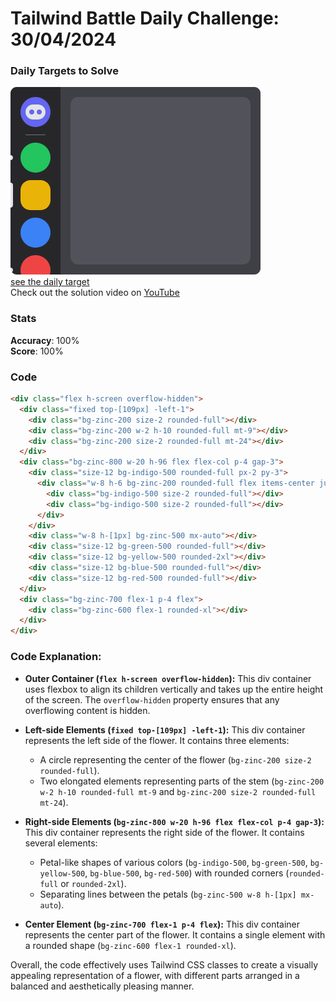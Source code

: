 # Tailwind Battle Daily Challenge: 30/04/2024

### Daily Targets to Solve

![picture of daily target](./images/30.png)  
[see the daily target](https://www.tailwindbattle.com/play/58)  
Check out the solution video on [YouTube](https://www.youtube.com/watch?v=JPWl09Tcats)

### Stats

**Accuracy**: 100%  
**Score**: 100%

### Code

```html
<div class="flex h-screen overflow-hidden">
  <div class="fixed top-[109px] -left-1">
    <div class="bg-zinc-200 size-2 rounded-full"></div>
    <div class="bg-zinc-200 w-2 h-10 rounded-full mt-9"></div>
    <div class="bg-zinc-200 size-2 rounded-full mt-24"></div>
  </div>
  <div class="bg-zinc-800 w-20 h-96 flex flex-col p-4 gap-3">
    <div class="size-12 bg-indigo-500 rounded-full px-2 py-3">
      <div class="w-8 h-6 bg-zinc-200 rounded-full flex items-center justify-center gap-1">
        <div class="bg-indigo-500 size-2 rounded-full"></div>
        <div class="bg-indigo-500 size-2 rounded-full"></div>
      </div>
    </div>
    <div class="w-8 h-[1px] bg-zinc-500 mx-auto"></div>
    <div class="size-12 bg-green-500 rounded-full"></div>
    <div class="size-12 bg-yellow-500 rounded-2xl"></div>
    <div class="size-12 bg-blue-500 rounded-full"></div>
    <div class="size-12 bg-red-500 rounded-full"></div>
  </div>
  <div class="bg-zinc-700 flex-1 p-4 flex">
    <div class="bg-zinc-600 flex-1 rounded-xl"></div>
  </div>
</div>
```

### Code Explanation:

- **Outer Container (`flex h-screen overflow-hidden`):** This div container uses flexbox to align its children vertically and takes up the entire height of the screen. The `overflow-hidden` property ensures that any overflowing content is hidden.

- **Left-side Elements (`fixed top-[109px] -left-1`):** This div container represents the left side of the flower. It contains three elements:
  - A circle representing the center of the flower (`bg-zinc-200 size-2 rounded-full`).
  - Two elongated elements representing parts of the stem (`bg-zinc-200 w-2 h-10 rounded-full mt-9` and `bg-zinc-200 size-2 rounded-full mt-24`).

- **Right-side Elements (`bg-zinc-800 w-20 h-96 flex flex-col p-4 gap-3`):** This div container represents the right side of the flower. It contains several elements:
  - Petal-like shapes of various colors (`bg-indigo-500`, `bg-green-500`, `bg-yellow-500`, `bg-blue-500`, `bg-red-500`) with rounded corners (`rounded-full` or `rounded-2xl`).
  - Separating lines between the petals (`bg-zinc-500 w-8 h-[1px] mx-auto`).

- **Center Element (`bg-zinc-700 flex-1 p-4 flex`):** This div container represents the center part of the flower. It contains a single element with a rounded shape (`bg-zinc-600 flex-1 rounded-xl`).

Overall, the code effectively uses Tailwind CSS classes to create a visually appealing representation of a flower, with different parts arranged in a balanced and aesthetically pleasing manner.